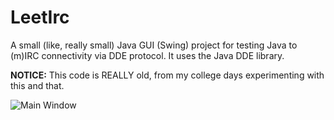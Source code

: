 LeetIrc
=======

A small (like, really small) Java GUI (Swing) project for testing Java to (m)IRC connectivity via DDE protocol. It uses the Java DDE library.

**NOTICE:**
This code is REALLY old, from my college days experimenting with this and that.

![Main Window](http://i.imgur.com/Tp1aeJJ.png)

